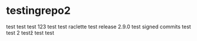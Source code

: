 # testingrepo2
test
test
test 123
test
test raclette
test release 2.9.0
test signed commits
test
test 2
testž
test
test
